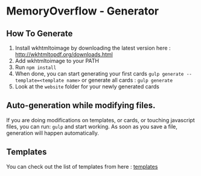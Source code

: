 # MemoryOverflow - Generator

## How To Generate

1. Install wkhtmltoimage by downloading the latest version here : http://wkhtmltopdf.org/downloads.html
2. Add wkhtmltoimage to your PATH
3. Run ```npm install```
4. When done, you can start generating your first cards ```gulp generate --template=<template name>``` or generate all cards : ```gulp generate```
5. Look at the `website` folder for your newly generated cards

## Auto-generation while modifying files.

If you are doing modifications on templates, or cards, or touching javascript files, you can run: ```gulp``` and start working. As soon as you save a file, generation will happen automatically.

## Templates

You can check out the list of templates from here : [templates](https://github.com/CodeCorico/MemoryOverflow/tree/master/templates)
